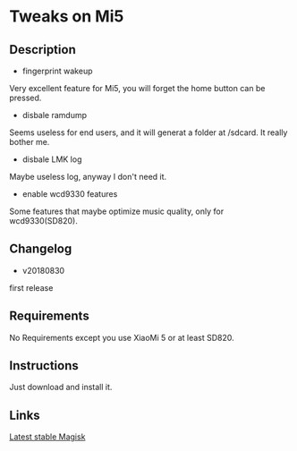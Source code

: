 # **Tweaks on Mi5**

## Description

- fingerprint wakeup

Very excellent feature for Mi5, you will forget the home button can be pressed.

- disbale ramdump

Seems useless for end users, and it will generat a folder at /sdcard. It really bother me.

- disbale LMK log

Maybe useless log, anyway I don't need it.

- enable wcd9330 features

Some features that maybe optimize music quality, only for wcd9330(SD820).

## Changelog

- v20180830

first release

## Requirements

No Requirements except you use XiaoMi 5 or at least SD820.

## Instructions

Just download and install it.

## Links

[Latest stable Magisk](http://www.tiny.cc/latestmagisk)
